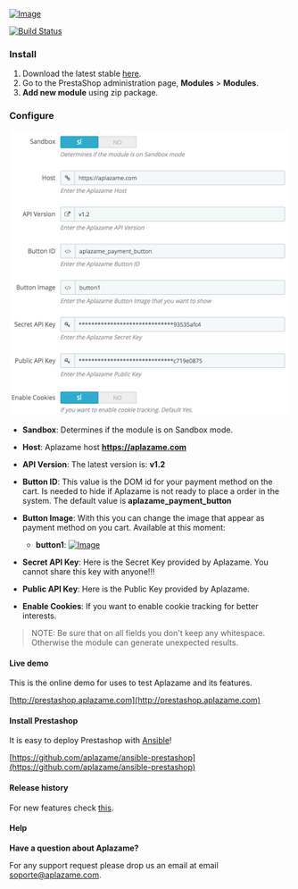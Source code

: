 [ ![Image](https://aplazame.com/static/img/banners/banner-728-white-restashop.png "Aplazame") ](https://aplazame.com "Aplazame")

[![Build Status](http://drone.aplazame.com/api/badge/github.com/aplazame/prestashop/status.svg?branch=master)](http://drone.aplazame.com/github.com/aplazame/prestashop)

### Install

1. Download the latest stable [here](https://s3.eu-central-1.amazonaws.com/aplazame/modules/prestashop/latest.zip).
2. Go to the PrestaShop administration page, **Modules** > **Modules**.
3. **Add new module** using zip package.

### Configure 

![config](docs/config.png)

- **Sandbox**: Determines if the module is on Sandbox mode.
- **Host**: Aplazame host **https://aplazame.com**
- **API Version**: The latest version is: **v1.2**
- **Button ID**: This value is the DOM id for your payment method on the cart. Is needed to hide if Aplazame is not ready to place a order in the system. The default value is **aplazame_payment_button**
- **Button Image**: With this you can change the image that appear as payment method on you cart. Available at this moment:
    - **button1**:  [ ![Image](https://aplazame.com/static/img/buttons/button1.png "Aplazame") ](https://aplazame.com "Aplazame")

- **Secret API Key**: Here is the Secret Key provided by Aplazame. You cannot share this key with anyone!!!
- **Public API Key**: Here is the Public Key provided by Aplazame. 
- **Enable Cookies**: If you want to enable cookie tracking for better interests. 

> NOTE: Be sure that on all fields you don't keep any whitespace. Otherwise the module can generate unexpected results.

#### Live demo

This is the online demo for uses to test Aplazame and its features. 

[http://prestashop.aplazame.com](http://prestashop.aplazame.com)


#### Install Prestashop

It is easy to deploy Prestashop with [Ansible](http://www.ansible.com/home)!

[https://github.com/aplazame/ansible-prestashop](https://github.com/aplazame/ansible-prestashop)


#### Release history

For new features check [this](HISTORY.md).


#### Help

**Have a question about Aplazame?**

For any support request please drop us an email at email soporte@aplazame.com.
